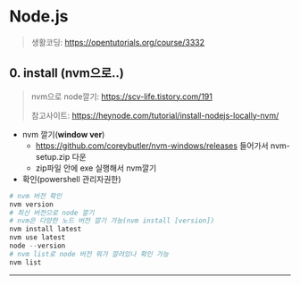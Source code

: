 # Node.js

> 생활코딩: https://opentutorials.org/course/3332

## 0. install (nvm으로..)

> nvm으로 node깔기: https://scv-life.tistory.com/191
>
> 참고사이트: https://heynode.com/tutorial/install-nodejs-locally-nvm/

* nvm 깔기(**window ver**)
  * https://github.com/coreybutler/nvm-windows/releases 들어가서 nvm-setup.zip 다운
  * zip파일 안에 exe 실행해서 nvm깔기
* 확인(powershell 관리자권한)

```powershell
# nvm 버전 확인
nvm version
# 최신 버전으로 node 깔기
# nvm은 다양한 노드 버전 깔기 가능(nvm install [version])
nvm install latest
nvm use latest
node --version
# nvm list로 node 버전 뭐가 깔려있나 확인 가능
nvm list
```

---



